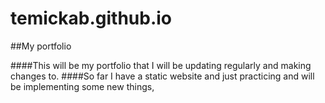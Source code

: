 # temickab.github.io

##My portfolio

####This will be my portfolio that I will be updating regularly and making changes to. 
####So far I have a static website and just practicing and will be implementing some new things,
